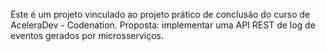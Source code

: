 Este é um projeto vinculado ao projeto prático de conclusão do curso de AceleraDev - Codenation.
Proposta: implementar uma API REST de log de eventos gerados por microsserviços.